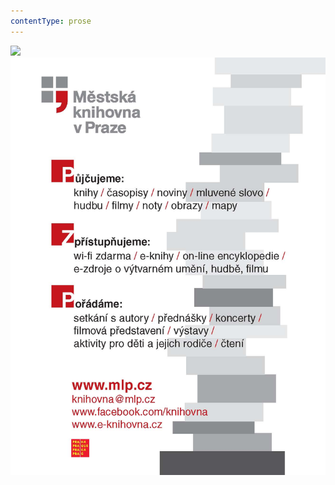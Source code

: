```yaml
---
contentType: prose
---
```


![](../Images/obalka_pozde_k_ranu.jpg)![](./resources/upoutavka_eknihy.jpg)
